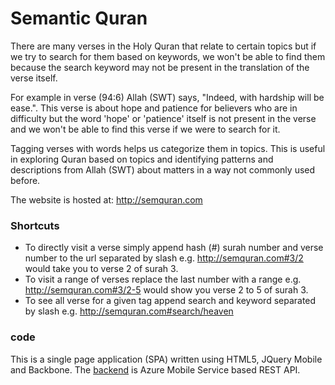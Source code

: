 Semantic Quran
==================

There are many verses in the Holy Quran that relate to certain topics but if we try to search for them based on keywords, we won't be able to find them because the search keyword may not be present in the translation of the verse itself.

For example in verse (94:6) Allah (SWT) says, "Indeed, with hardship will be ease.". This verse is about hope and patience for believers who are in difficulty but the word 'hope' or 'patience' itself is not present in the verse and we won't be able to find this verse if we were to search for it.

Tagging verses with words helps us categorize them in topics. This is useful in exploring Quran based on topics and identifying patterns and descriptions from Allah (SWT) about matters in a way not commonly used before.

The website is hosted at: http://semquran.com

### Shortcuts ###

* To directly visit a verse simply append hash (#) surah number and verse number to the url separated by slash e.g. http://semquran.com#3/2 would take you to verse 2 of surah 3.
* To visit a range of verses replace the last number with a range e.g. http://semquran.com#3/2-5 would show you verse 2 to 5 of surah 3.
* To see all verse for a given tag append search and keyword separated by slash e.g. http://semquran.com#search/heaven

### code ###
This is a single page application (SPA) written using HTML5, JQuery Mobile and Backbone. The [backend](https://github.com/hasankhan/semantic-quran-api) is Azure Mobile Service based REST API.
